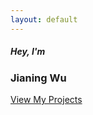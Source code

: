 ```yaml
---
layout: default
---
```

<!-- About -->
<div class="container-fluid" id="about">
    <div class="container text-center  my-auto vertical-center">
        <div id="aboutme">
            <h5 class="hello">Hey, I'm</h5>
            <h3 class="name">Jianing Wu</h3>
            <a type="button" class="btn btn-outline-light" href="/projects">View My Projects</a>
        </div>
    </div>
</div>

<script async data-uid="5b95a34fdb" src="https://marvelous-designer-3775.ck.page/5b95a34fdb/index.js"></script>
